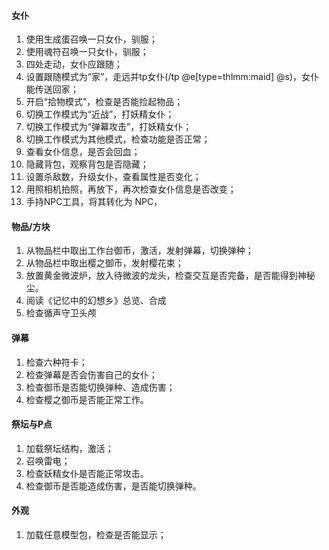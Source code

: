 #### 女仆
1. 使用生成蛋召唤一只女仆，驯服；
2. 使用魂符召唤一只女仆，驯服；
3. 四处走动，女仆应跟随；
4. 设置跟随模式为“家”，走远并tp女仆(/tp @e[type=thlmm:maid] @s)，女仆能传送回家；
5. 开启“拾物模式”，检查是否能捡起物品；
6. 切换工作模式为“近战”，打妖精女仆；
7. 切换工作模式为“弹幕攻击”，打妖精女仆；
8. 切换工作模式为其他模式，检查功能是否正常；
9. 查看女仆信息，是否会回血；
10. 隐藏背包，观察背包是否隐藏；
11. 设置杀敌数，升级女仆，查看属性是否变化；
12. 用照相机拍照，再放下，再次检查女仆信息是否改变；
13. 手持NPC工具，将其转化为 NPC，


#### 物品/方块

1. 从物品栏中取出工作台御币，激活，发射弹幕，切换弹种；
2. 从物品栏中取出樱之御币，发射樱花束；
3. 放置黄金微波炉，放入待微波的龙头，检查交互是否完备，是否能得到神秘尘。
4. 阅读《记忆中的幻想乡》总览、合成
5. 检查循声守卫头颅


#### 弹幕

1. 检查六种符卡；
2. 检查弹幕是否会伤害自己的女仆；
3. 检查御币是否能切换弹种、造成伤害；
4. 检查樱之御币是否能正常工作。


#### 祭坛与P点

1. 加载祭坛结构，激活；
2. 召唤雷电；
3. 检查妖精女仆是否能正常攻击。
4. 检查御币是否能造成伤害，是否能切换弹种。
   
#### 外观

1. 加载任意模型包，检查是否能显示；
